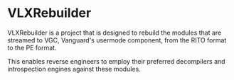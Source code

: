# VLXRebuilder

VLXRebuilder is a project that is designed to rebuild the modules that are streamed to VGC, Vanguard's usermode component, from the RITO format to the PE format.

This enables reverse engineers to employ their preferred decompilers and introspection engines against these modules.
